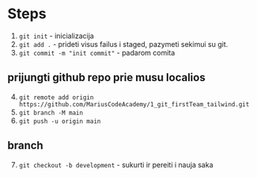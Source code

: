 # Steps

1. `git init` - inicializacija
2. `git add .` - prideti visus failus i staged, pazymeti sekimui su git.
3. `git commit -m "init commit"` - padarom comita

## prijungti github repo prie musu localios

4. `git remote add origin https://github.com/MariusCodeAcademy/1_git_firstTeam_tailwind.git`
5. `git branch -M main`
6. `git push -u origin main`

## branch

7. `git checkout -b development` - sukurti ir pereiti i nauja saka
